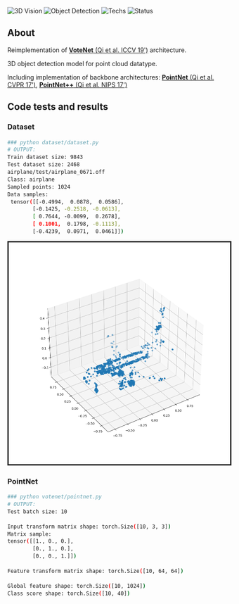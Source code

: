 ![3D Vision](https://img.shields.io/badge/3D_Vision-8A8DED?style=flat-square&logo=gtk&logoColor=8A8DED&label=Tag&labelColor=212030)
![Object Detection](https://img.shields.io/badge/Object_Detection-587601?style=flat-square&logo=lens&logoColor=93C500&label=Tag&labelColor=212030)
![Techs](https://img.shields.io/badge/Pytorch-EE4C2C?style=flat-square&logo=pytorch&logoColor=EE4C2C&label=Tech&labelColor=212030)
![Status](https://img.shields.io/badge/Working-19947C?style=flat-square&logo=esbuild&logoColor=24DBB6&label=Status&labelColor=212030)
## About
Reimplementation of [**VoteNet** (Qi et al. ICCV 19')](https://arxiv.org/abs/1904.09664) architecture.

3D object detection model for point cloud datatype.

Including implementation of backbone architectures: [**PointNet** (Qi et al. CVPR 17')](https://arxiv.org/abs/1612.00593), [**PointNet++** (Qi et al. NIPS 17')](https://arxiv.org/abs/1706.02413)


Code tests and results
--
### Dataset
```bash
### python dataset/dataset.py
# OUTPUT:
Train dataset size: 9843
Test dataset size: 2468
airplane/test/airplane_0671.off
Class: airplane
Sampled points: 1024
Data samples:
 tensor([[-0.4994,  0.0878,  0.0586],
        [-0.1425, -0.2518, -0.0613],
        [ 0.7644, -0.0099,  0.2678],
        [ 0.1001,  0.1798, -0.1113],
        [-0.4239,  0.0971,  0.0461]])
```
<p align=center><img src='./images/Figure_1.png' width=600 border=3/></p>

### PointNet
```bash
### python votenet/pointnet.py
# OUTPUT:
Test batch size: 10

Input transform matrix shape: torch.Size([10, 3, 3])
Matrix sample:
tensor([[1., 0., 0.],
        [0., 1., 0.],
        [0., 0., 1.]])

Feature transform matrix shape: torch.Size([10, 64, 64])

Global feature shape: torch.Size([10, 1024])
Class score shape: torch.Size([10, 40])
```